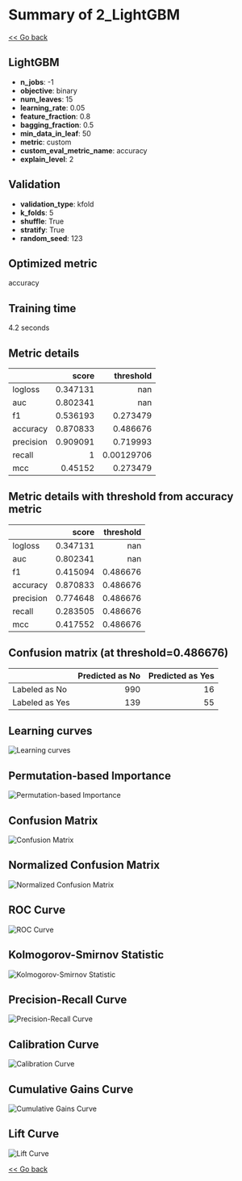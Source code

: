 # Summary of 2_LightGBM

[<< Go back](../README.md)


## LightGBM
- **n_jobs**: -1
- **objective**: binary
- **num_leaves**: 15
- **learning_rate**: 0.05
- **feature_fraction**: 0.8
- **bagging_fraction**: 0.5
- **min_data_in_leaf**: 50
- **metric**: custom
- **custom_eval_metric_name**: accuracy
- **explain_level**: 2

## Validation
 - **validation_type**: kfold
 - **k_folds**: 5
 - **shuffle**: True
 - **stratify**: True
 - **random_seed**: 123

## Optimized metric
accuracy

## Training time

4.2 seconds

## Metric details
|           |    score |    threshold |
|:----------|---------:|-------------:|
| logloss   | 0.347131 | nan          |
| auc       | 0.802341 | nan          |
| f1        | 0.536193 |   0.273479   |
| accuracy  | 0.870833 |   0.486676   |
| precision | 0.909091 |   0.719993   |
| recall    | 1        |   0.00129706 |
| mcc       | 0.45152  |   0.273479   |


## Metric details with threshold from accuracy metric
|           |    score |   threshold |
|:----------|---------:|------------:|
| logloss   | 0.347131 |  nan        |
| auc       | 0.802341 |  nan        |
| f1        | 0.415094 |    0.486676 |
| accuracy  | 0.870833 |    0.486676 |
| precision | 0.774648 |    0.486676 |
| recall    | 0.283505 |    0.486676 |
| mcc       | 0.417552 |    0.486676 |


## Confusion matrix (at threshold=0.486676)
|                |   Predicted as No |   Predicted as Yes |
|:---------------|------------------:|-------------------:|
| Labeled as No  |               990 |                 16 |
| Labeled as Yes |               139 |                 55 |

## Learning curves
![Learning curves](learning_curves.png)

## Permutation-based Importance
![Permutation-based Importance](permutation_importance.png)
## Confusion Matrix

![Confusion Matrix](confusion_matrix.png)


## Normalized Confusion Matrix

![Normalized Confusion Matrix](confusion_matrix_normalized.png)


## ROC Curve

![ROC Curve](roc_curve.png)


## Kolmogorov-Smirnov Statistic

![Kolmogorov-Smirnov Statistic](ks_statistic.png)


## Precision-Recall Curve

![Precision-Recall Curve](precision_recall_curve.png)


## Calibration Curve

![Calibration Curve](calibration_curve_curve.png)


## Cumulative Gains Curve

![Cumulative Gains Curve](cumulative_gains_curve.png)


## Lift Curve

![Lift Curve](lift_curve.png)



[<< Go back](../README.md)

